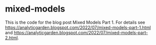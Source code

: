 # mixed-models

This is the code for the blog post Mixed Models Part 1. For details see https://analyticgarden.blogspot.com/2022/07/mixed-models-part-1.html and 
https://analyticgarden.blogspot.com/2022/07/mixed-models-part-2.html.
